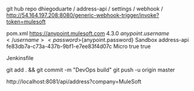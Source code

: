 
git hub repo dhiegoduarte / address-api / settings / webhook / http://54.164.197.208:8080/generic-webhook-trigger/invoke?token=mulesoft


pom.xml
<cloudHubDeployment>
						<uri>https://anypoint.mulesoft.com</uri>
						<muleVersion>4.3.0</muleVersion>
						<!-- Deploy User Parameter -->
						<username>${anypoint.username}</username>
						<password>${anypoint.password}</password>
						<!-- Environment Parameter -->
						<environment>Sandbox</environment>
						<applicationName>address-api</applicationName>
						<!-- <businessGroup>Mulesoft Demo</businessGroup> -->
						<businessGroupId>fe83db7a-c73a-437b-9bf1-e7ee83f4d07c</businessGroupId>
						<workerType>Micro</workerType>
						<objectStoreV2>true</objectStoreV2>
						<skipDeploymentVerification>true</skipDeploymentVerification>
					</cloudHubDeployment>
				</configuration>

Jenkinsfile


git add . && git commit -m "DevOps build"
git push -u origin master


http://localhost:8081/api/address?company=MuleSoft
